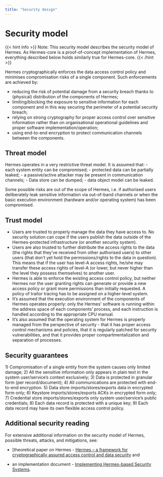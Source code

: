 ```yaml
---
title: "Security design"
---
```


# Security model

{{< hint info >}}
Note: This security model describes the security model of Hermes. As Hermes-core is a proof-of-concept implementation of Hermes, everything described below holds similarly true for Hermes-core.
{{< /hint >}}

Hermes cryptographically enforces the data access control policy and minimises compromisation risks of a single component. Such enforcements are achieved by:

* reducing the risk of potential damage from a security breach thanks to (physical) distribution of the components of Hermes;
* limiting/blocking the exposure to sensitive information for each component and in this way securing the perimeter of a potential security breach;
* relying on strong cryptography for proper access control over sensitive information rather than on organisational operational guidelines and proper software implementation/operation;
* using end-to-end encryption to protect communication channels between the components.

## Threat model

Hermes operates in a very restrictive threat model. It is assumed that: - each system entity can be compromised; - protected data can be partially leaked; - a passive/active attacker may be present in communication channels; - Data store can be dumped; - data object model can be leaked.

Some possible risks are out of the scope of Hermes, i.e. if authorised users deliberately leak sensitive information via out-of-band channels or when the basic execution environment (hardware and/or operating system) has been compromised.

## Trust model

* Users are trusted to properly manage the data they have access to. No security solution can cope if the users publish the data outside of the Hermes-protected infrastructure (or another security system).
* Users are also trusted to further distribute the access rights to the data (the rights that they’ve received from other authorised users) to other users (that don't yet hold the permissions/rights to the data in question). This means that if the user has level-A access rights, he/she may transfer these access rights of level-A (or lower, but never higher than the level they possess themselves) to another user.
* Hermes is able to enforce the existing access control policy, but neither Hermes nor the user granting rights can generate or provide a new access policy or grant more permissions than initially requested. A policy of traitor tracing has to be assigned on a higher-level system.
* It’s assumed that the execution environment of the components of Hermes operates properly: only the Hermes' software is running within the address space of each components’ process, and each instruction is handled according to the appropriate CPU manual.
* It’s also assumed that the operating system for Hermes is properly managed from the perspective of security - that it has proper access control mechanisms and policies, that it is regularly patched for security vulnerabilities, and that it provides proper compartmentalization and separation of processes.

## Security guarantees

1\) Compromisation of a single entity from the system causes only limited damage; 2) All the sensitive information only appears in plain text in the system user/service’s context exclusively; 3) Data is protected in granular form (per record/document); 4) All communications are protected with end-to-end encryption. 5) Data store imports/stores/exports data in encrypted form only; 6) Keystore imports/stores/exports ACKs in encrypted form only; 7) Credential store imports/stores/exports only system user/service’s public credentials; 8) Each data record is protected with a unique key; 9) Each data record may have its own flexible access control policy.

## Additional security reading

For extensive additional information on the security model of Hermes, possible threats, attacks, and mitigations, see:
- [theoretical paper on Hermes - [Hermes – a framework for cryptographically assured access control and data security](https://www.cossacklabs.com/files/hermes-theory-paper-rev1.pdf) and

* an implementation document - [Implementing Hermes-based Security Systems](https://www.cossacklabs.com/hermes/implementing-hermes-based-systems/).